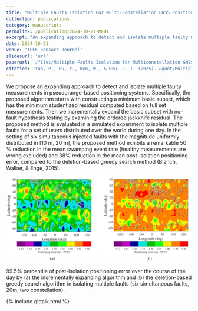 ```yaml
---
title: "Multiple Faults Isolation For Multi-Constellation GNSS Positioning through Incremental Expansion of Consistent Measurements"
collection: publications
category: manuscripts
permalink: /publication/2024-10-21-MFDI
excerpt: "An expanding approach to detect and isolate multiple faulty measurements in pseudorange-based positioning systems <br/><img src='/assets/images/MFDI-cover.jpg'  width = '500'>"
date: 2024-10-21
venue: 'IEEE Sensors Journal'
slidesurl: 'url'
paperurl: '/files/Multiple Faults Isolation for Multiconstellation GNSS Positioning Through Incremental Expansion of Consistent Measurements.pdf'
citation: 'Yan, P., Hu, Y., Wen, W., & Hsu, L. T. (2025). &quot;Multiple Faults Isolation For Multi-Constellation GNSS Positioning through Incremental Expansion of Consistent Measurements&quot;. <i>IEEE Sensors Journal</i>, 25(4), https://doi.org/10.1109/JSEN.2024.3524434'
---
```


We propose an expanding approach to detect and isolate multiple faulty measurements in pseudorange-based positioning systems. Specifically, the proposed algorithm starts with constructing a minimum basic subset, which has the minimum studentized residual computed based on full set measurements. Then we incrementally expand the basic subset with no-fault hypothesis testing by examining the ordered jackknife residual. The proposed method is evaluated in a simulated experiment to isolate multiple faults for a set of users distributed over the world during one day. In the setting of six simultaneous injected faults with the magnitude uniformly distributed in [10 m, 20 m], the proposed method exhibits a remarkable 50 % reduction in the mean swamping event rate (healthy measurements are wrong excluded) and 38% reduction in the mean post-isolation positioning error, compared to the deletion-based greedy search method (Blanch, Walker, & Enge, 2015).

<img src='/assets/images/MFDI_compare.jpg' width = '900'>

99.5% percentile of post-isolation positioning error over the course of the day by (a) the incrementally expanding algorithm and (b) the deletion-based greedy search algorithm in isolating multiple faults (six simultaneous faults, 20m, two constellation).

{% include gittalk.html %}